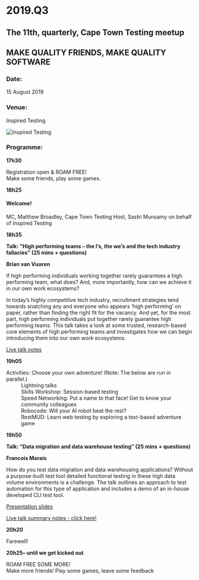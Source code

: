 # 2019.Q3

## The 11th, quarterly, Cape Town Testing meetup

## MAKE QUALITY FRIENDS, MAKE QUALITY SOFTWARE

### Date:
15 August 2019

### Venue:
Inspired Testing

![Inspired Testing](https://secure.meetupstatic.com/photos/event/2/5/2/c/highres_483429516.jpeg)
            

### Programme:

**17h30**

Registration open & ROAM FREE!  
Make some friends, play some games.  


**18h25**

#### Welcome!
MC, Matthew Broadley, Cape Town Testing
Host, Sastri Munsamy on behalf of Inspired Testing

**18h35**

**Talk: "High performing teams – the I’s, the we’s and the tech industry fallacies” (25 mins + questions)**

**Brian van Vuuren**

If high performing individuals working together rarely guarantees a high performing team, what does? And, more importantly, how can we achieve it in our own work ecosystems?

In today’s highly competitive tech industry, recruitment strategies tend towards snatching any and everyone who appears ‘high performing’ on paper, rather than finding the right fit for the vacancy. And yet, for the most part, high performing individuals put together rarely guarantee high performing teams. This talk takes a look at some trusted, research-based core elements of high performing teams and investigates how we can begin introducing them into our own work ecosystems.

[Live talk notes](https://github.com/cape-town-testing/meetup/blob/master/2019-Q3/Presentations.md#talk-1-team-psychological-safety--brian-van-vuuren)

**19h05**

<dl>
<dt>Activities: Choose your own adventure! (Note: The below are run in parallel.)</dt>
<dd>Lightning talks</dd>
<dd>Skills Workshop: Session-based testing</dd>
<dd>Speed Networking: Put a name to that face!  Get to know your community colleagues</dd>
<dd>Robocode: Will your AI robot beat the rest?</dd>
<dd>RestMUD:  Learn web testing by exploring a text-based adventure game</dd>
</dl>


**19h50**

**Talk: “Data migration and data warehouse testing” (25 mins + questions)**

**Francois Marais**

How do you test data migration and data warehousing applications? 
Without a purpose-built test tool detailed functional
testing in these high data volume environments is a challenge. The talk
outlines an approach to test automation for this type of application and includes a
demo of an in-house developed CLI test tool.

[Presentation slides](cpttq32019-fm-test-tool.pdf)
 
[Live talk summary notes - click here!](https://github.com/cape-town-testing/meetup/blob/master/2019-Q3/Presentations.md#talk-2-data-migration-and-data-warehouse-testing--francois-marais)


**20h20**

  Farewell!

**20h25– until we get kicked out**

  ROAM FREE SOME MORE!  
  Make more friends! Play some games, leave some feedback
